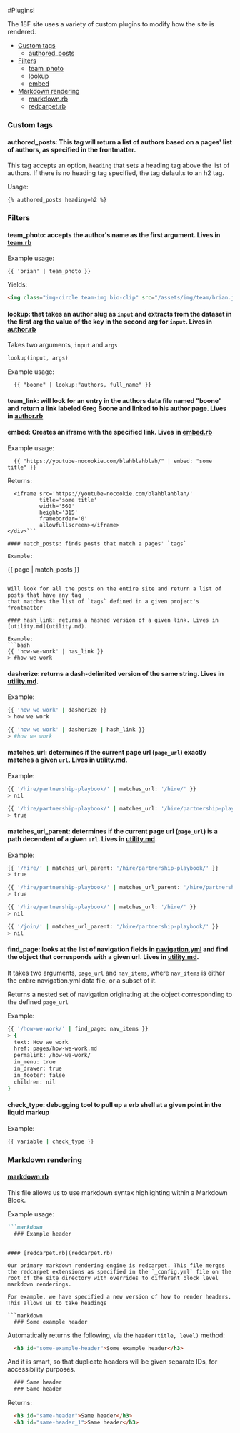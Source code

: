 #Plugins!

The 18F site uses a variety of custom plugins to modify how the site is rendered.

* [Custom tags](#custom-tags)
  * [authored_posts](#authored_posts)
* [Filters](#filters)
  * [team_photo](#team_photo)
  * [lookup](#lookup)
  * [embed](#embed)
* [Markdown rendering](#markdown-rendering)
  * [markdown.rb](markdown.rb)
  * [redcarpet.rb](redcarpet.rb)

### Custom tags

#### authored_posts: This tag will return a list of authors based on a pages' list of authors, as specified in the frontmatter.

This tag accepts an option, `heading` that sets a heading tag above the list of authors. If there is no heading tag specified, the tag defaults to an h2 tag.

Usage:

```liquid
{% authored_posts heading=h2 %}
```

### Filters

#### team_photo: accepts the author's name as the first argument. Lives in [team.rb](team.rb)

Example usage:

```liquid
{{ 'brian' | team_photo }}
```

Yields:

```html
<img class="img-circle team-img bio-clip" src="/assets/img/team/brian.jpg" alt="18F team member Brian Hedberg">
```

#### lookup: that takes an author slug as `input` and extracts from the dataset in the first arg the value of the key in the second arg for `input`. Lives in [author.rb](author.rb)

Takes two arguments, `input` and `args`

```ruby
lookup(input, args)
```

Example usage:

```liquid
  {{ "boone" | lookup:"authors, full_name" }}
```

#### team_link: will look for an entry in the authors data file named "boone" and return a link labeled Greg Boone and linked to his author page. Lives in [author.rb](author.rb)


#### embed: Creates an iframe with the specified link. Lives in [embed.rb](embed.rb)

Example usage:

```liquid
  {{ "https://youtube-nocookie.com/blahblahblah/" | embed: "some title" }}
```

Returns:

```<div class='embed-container'>
  <iframe src='https://youtube-nocookie.com/blahblahblah/'
          title='some title'
          width='560'
          height='315'
          frameborder='0'
          allowfullscreen></iframe>
</div>```

#### match_posts: finds posts that match a pages' `tags`

Example:
```
{{ page | match_posts }}
```

Will look for all the posts on the entire site and return a list of posts that have any tag
that matches the list of `tags` defined in a given project's frontmatter

#### hash_link: returns a hashed version of a given link. Lives in [utility.md](utility.md).

Example:
```bash
{{ 'how-we-work' | has_link }}
> #how-we-work
```

#### dasherize: returns a dash-delimited version of the same string. Lives in [utility.md](utility.md).

Example:
```bash
{{ 'how we work' | dasherize }}
> how we work

{{ 'how we work' | dasherize | hash_link }}
> #how we work
```

#### matches_url: determines if the current page url (`page_url`) exactly matches a given `url`. Lives in [utility.md](utility.md).

Example:
```bash
{{ '/hire/partnership-playbook/' | matches_url: '/hire/' }}
> nil

{{ '/hire/partnership-playbook/' | matches_url: '/hire/partnership-playbook/' }}
> true
```

#### matches_url_parent: determines if the current page url (`page_url`) is a path decendent of a given `url`. Lives in [utility.md](utility.md).

Example:
```bash
{{ '/hire/' | matches_url_parent: '/hire/partnership-playbook/' }}
> true

{{ '/hire/partnership-playbook/' | matches_url_parent: '/hire/partnership-playbook/' }}
> true

{{ '/hire/partnership-playbook/' | matches_url: '/hire/' }}
> nil

{{ '/join/' | matches_url_parent: '/hire/partnership-playbook/' }}
> nil
```

#### find_page: looks at the list of navigation fields in [navigation.yml](navigation.yml) and find the object that corresponds with a given url. Lives in [utility.md](utility.md).

It takes two arguments, `page_url` and `nav_items`, where `nav_items` is either the entire navigation.yml data file, or a subset of it.

Returns a nested set of navigation originating at the object corresponding to the defined `page_url`

Example:
```bash
{{ '/how-we-work/' | find_page: nav_items }}
> {
  text: How we work
  href: pages/how-we-work.md
  permalink: /how-we-work/
  in_menu: true
  in_drawer: true
  in_footer: false
  children: nil
}
```


#### check_type: debugging tool to pull up a erb shell at a given point in the liquid markup

Example:
```bash
{{ variable | check_type }}

```

### Markdown rendering

#### [markdown.rb](markdown.rb)

This file allows us to use markdown syntax highlighting within a Markdown Block.

Example usage:

```markdown
```markdown
  ### Example header
```
```

#### [redcarpet.rb](redcarpet.rb)

Our primary markdown rendering engine is redcarpet. This file merges the redcarpet extensions as specified in the `_config.yml` file on the root of the site directory with overrides to different block level markdown renderings.

For example, we have specified a new version of how to render headers. This allows us to take headings

```markdown
  ### Some example header
```

Automatically returns the following, via the `header(title, level)` method:

```html
  <h3 id="some-example-header">Some example header</h3>
```

And it is smart, so that duplicate headers will be given separate IDs, for accessibility purposes.


```markdown
  ### Same header
  ### Same header
```

Returns:

```html
  <h3 id="same-header">Same header</h3>
  <h3 id="same-header_1">Same header</h3>
```
